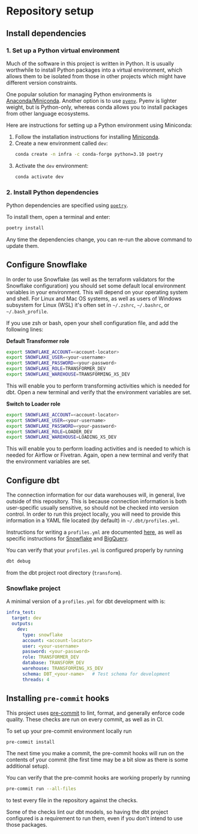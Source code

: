 # Repository setup

## Install dependencies

### 1. Set up a Python virtual environment

Much of the software in this project is written in Python.
It is usually worthwhile to install Python packages into a virtual environment,
which allows them to be isolated from those in other projects which might have different version constraints.

One popular solution for managing Python environments is [Anaconda/Miniconda](https://docs.conda.io/en/latest/miniconda.html).
Another option is to use [`pyenv`](https://github.com/pyenv/pyenv).
Pyenv is lighter weight, but is Python-only, whereas conda allows you to install packages from other language ecosystems.

Here are instructions for setting up a Python environment using Miniconda:

1. Follow the installation instructions for installing [Miniconda](https://docs.conda.io/en/latest/miniconda.html#system-requirements).
1. Create a new environment called `dev`:
   ```bash
   conda create -n infra -c conda-forge python=3.10 poetry
   ```
1. Activate the `dev` environment:
   ```bash
   conda activate dev
   ```

### 2. Install Python dependencies

Python dependencies are specified using [`poetry`](https://python-poetry.org/).

To install them, open a terminal and enter:

```bash
poetry install
```

Any time the dependencies change, you can re-run the above command to update them.

## Configure Snowflake

In order to use Snowflake (as well as the terraform validators for the Snowflake configuration)
you should set some default local environment variables in your environment.
This will depend on your operating system and shell. For Linux and Mac OS systems,
as well as users of Windows subsystem for Linux (WSL) it's often set in
`~/.zshrc`, `~/.bashrc`, or `~/.bash_profile`.

If you use zsh or bash, open your shell configuration file, and add the following lines:

**Default Transformer role**

```bash
export SNOWFLAKE_ACCOUNT=<account-locator>
export SNOWFLAKE_USER=<your-username>
export SNOWFLAKE_PASSWORD=<your-password>
export SNOWFLAKE_ROLE=TRANSFORMER_DEV
export SNOWFLAKE_WAREHOUSE=TRANSFORMING_XS_DEV
```

This will enable you to perform transforming activities which is needed for dbt.
Open a new terminal and verify that the environment variables are set.

**Switch to Loader role**

```bash
export SNOWFLAKE_ACCOUNT=<account-locator>
export SNOWFLAKE_USER=<your-username>
export SNOWFLAKE_PASSWORD=<your-password>
export SNOWFLAKE_ROLE=LOADER_DEV
export SNOWFLAKE_WAREHOUSE=LOADING_XS_DEV
```

This will enable you to perform loading activities and is needed to which is needed for Airflow or Fivetran.
Again, open a new terminal and verify that the environment variables are set.

## Configure dbt

The connection information for our data warehouses will,
in general, live outside of this repository.
This is because connection information is both user-specific usually sensitive,
so should not be checked into version control.
In order to run this project locally, you will need to provide this information
in a YAML file located (by default) in `~/.dbt/profiles.yml`.

Instructions for writing a `profiles.yml` are documented
[here](https://docs.getdbt.com/docs/get-started/connection-profiles),
as well as specific instructions for
[Snowflake](https://docs.getdbt.com/reference/warehouse-setups/snowflake-setup)
and [BigQuery](https://docs.getdbt.com/reference/warehouse-setups/bigquery-setup).

You can verify that your `profiles.yml` is configured properly by running

```bash
dbt debug
```

from the dbt project root directory (`transform`).

### Snowflake project

A minimal version of a `profiles.yml` for dbt development with is:

```yml
infra_test:
  target: dev
  outputs:
    dev:
      type: snowflake
      account: <account-locator>
      user: <your-username>
      password: <your-password>
      role: TRANSFORMER_DEV
      database: TRANSFORM_DEV
      warehouse: TRANSFORMING_XS_DEV
      schema: DBT_<your-name>   # Test schema for development
      threads: 4
```



## Installing `pre-commit` hooks

This project uses [pre-commit](https://pre-commit.com/) to lint, format,
and generally enforce code quality. These checks are run on every commit,
as well as in CI.

To set up your pre-commit environment locally run

```bash
pre-commit install
```

The next time you make a commit, the pre-commit hooks will run on the contents of your commit
(the first time may be a bit slow as there is some additional setup).

You can verify that the pre-commit hooks are working properly by running

```bash
pre-commit run --all-files
```
to test every file in the repository against the checks.

Some of the checks lint our dbt models,
so having the dbt project configured is a requirement to run them,
even if you don't intend to use those packages.
